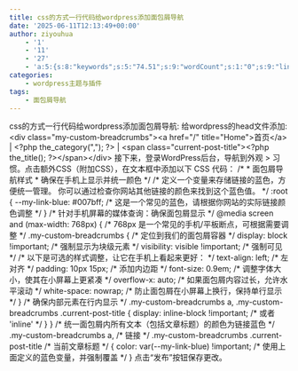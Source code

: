 ```yaml
---
title: css的方式一行代码给wordpress添加面包屑导航
date: '2025-06-11T12:13:49+00:00'
author: ziyouhua
    - '1'
    - '11'
    - '27'
    - 'a:5:{s:8:"keywords";s:5:"74.51";s:9:"wordCount";s:1:"0";s:9:"linkCount";s:1:"0";s:12:"headingCount";s:1:"0";s:10:"mediaCount";s:1:"0";}'
categories:
    - wordpress主题与插件
tags:
    - 面包屑导航
---
```


css的方式一行代码给wordpress添加面包屑导航: 给wordpress的head文件添加: &lt;div class="my-custom-breadcrumbs"&gt;&lt;a href="/" title="Home"&gt;首页&lt;/a&gt; | &lt;?php the\_category(","); ?&gt; | &lt;span class="current-post-title"&gt;&lt;?php the\_title(); ?&gt;&lt;/span&gt;&lt;/div&gt; 接下来，登录WordPress后台，导航到外观 &gt; 习惯。点击额外CSS（附加CSS），在文本框中添加以下 CSS 代码： /\* \* 面包屑导航样式 \* 确保在手机上显示并统一颜色 \*/ /\* 定义一个变量来存储链接的蓝色，方便统一管理。 你可以通过检查你网站其他链接的颜色来找到这个蓝色值。 \*/ :root { --my-link-blue: #007bff; /\* 这是一个常见的蓝色，请根据你网站的实际链接颜色调整 \*/ } /\* 针对手机屏幕的媒体查询：确保面包屑显示 \*/ @media screen and (max-width: 768px) { /\* 768px 是一个常见的手机/平板断点，可根据需要调整 \*/ .my-custom-breadcrumbs { /\* 定位到我们的面包屑容器 \*/ display: block !important; /\* 强制显示为块级元素 \*/ visibility: visible !important; /\* 强制可见 \*/ /\* 以下是可选的样式调整，让它在手机上看起来更好： \*/ text-align: left; /\* 左对齐 \*/ padding: 10px 15px; /\* 添加内边距 \*/ font-size: 0.9em; /\* 调整字体大小，使其在小屏幕上更紧凑 \*/ overflow-x: auto; /\* 如果面包屑内容过长，允许水平滚动 \*/ white-space: nowrap; /\* 防止面包屑在小屏幕上换行，保持单行显示 \*/ } /\* 确保内部元素在行内显示 \*/ .my-custom-breadcrumbs a, .my-custom-breadcrumbs .current-post-title { display: inline-block !important; /\* 或者 'inline' \*/ } } /\* 统一面包屑内所有文本（包括文章标题）的颜色为链接蓝色 \*/ .my-custom-breadcrumbs a, /\* 链接 \*/ .my-custom-breadcrumbs .current-post-title /\* 当前文章标题 \*/ { color: var(--my-link-blue) !important; /\* 使用上面定义的蓝色变量，并强制覆盖 \*/ } 点击“发布”按钮保存更改。